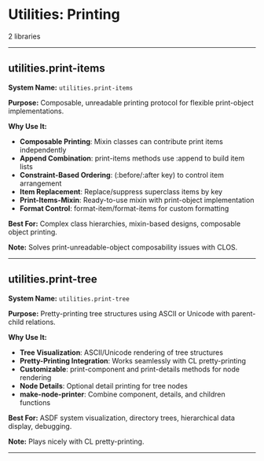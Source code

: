 # Utilities: Printing

2 libraries

---

## utilities.print-items

**System Name:** `utilities.print-items`

**Purpose:** Composable, unreadable printing protocol for flexible print-object implementations.

**Why Use It:**
- **Composable Printing**: Mixin classes can contribute print items independently
- **Append Combination**: print-items methods use :append to build item lists
- **Constraint-Based Ordering**: (:before/:after key) to control item arrangement
- **Item Replacement**: Replace/suppress superclass items by key
- **Print-Items-Mixin**: Ready-to-use mixin with print-object implementation
- **Format Control**: format-item/format-items for custom formatting

**Best For:** Complex class hierarchies, mixin-based designs, composable object printing.

**Note:** Solves print-unreadable-object composability issues with CLOS.

---


## utilities.print-tree

**System Name:** `utilities.print-tree`

**Purpose:** Pretty-printing tree structures using ASCII or Unicode with parent-child relations.

**Why Use It:**
- **Tree Visualization**: ASCII/Unicode rendering of tree structures
- **Pretty-Printing Integration**: Works seamlessly with CL pretty-printing
- **Customizable**: print-component and print-details methods for node rendering
- **Node Details**: Optional detail printing for tree nodes
- **make-node-printer**: Combine component, details, and children functions

**Best For:** ASDF system visualization, directory trees, hierarchical data display, debugging.

**Note:** Plays nicely with CL pretty-printing.

---


